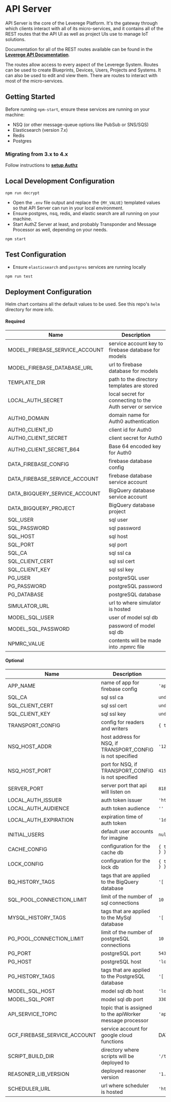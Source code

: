 # API Server

API Server is the core of the Leverege Platform. It's the gateway through which clients interact with all of its micro-services, and it contains all of the REST routes that the API UI as well as project UIs use to manage IoT solutions.

Documentation for all of the REST routes available can be found in the **[Leverege API Documentation](http://docs.leverege.com/imagine-api.html)**. 

The routes allow access to every aspect of the Leverege System. Routes can be used to create Blueprints, Devices, Users, Projects and Systems. It can also be used to edit and view them. There are routes to interact with most of the micro-services. 

## Getting Started

Before running `npm-start`, ensure these services are running on your machine:
- NSQ (or other message-queue options like PubSub or SNS/SQS)
- Elasticsearch (version 7.x)
- Redis 
- Postgres 

### Migrating from 3.x to 4.x

Follow instructions to **[setup Authz](https://leverege.atlassian.net/wiki/spaces/PLAT/pages/831913986/Update+to+Authz+Server)**

## Local Development Configuration 

```
npm run decrypt
```
- Open the `.env` file output and replace the `{MY_VALUE}` templated values so that API Server can run in your local environment.
- Ensure postgres, nsq, redis, and elastic search are all running on your machine. 
- Start AuthZ Server at least, and probably Transponder and Message Processor as well, depending on your needs.
```
npm start
```

## Test Configuration

- Ensure `elasticsearch` and `postgres` services are running locally
```
npm run test
```

## Deployment Configuration

Helm chart contains all the default values to be used. See this repo's `helm` directory for more info.

#### Required

| Name | Description |
| ---- | ----------- |
| MODEL_FIREBASE_SERVICE_ACCOUNT | service account key to firebase database for models |
| MODEL_FIREBASE_DATABASE_URL | url to firebase database for models |
| TEMPLATE_DIR | path to the directory templates are stored |
| LOCAL_AUTH_SECRET | local secret for connecting to the Auth server or service |
| AUTH0_DOMAIN | domain name for Auth0 authentication |
| AUTH0_CLIENT_ID | client id for Auth0 |
| AUTH0_CLIENT_SECRET | client secret for Auth0 |
| AUTH0_CLIENT_SECRET_B64 | Base 64 encoded key for Auth0 |
| DATA_FIREBASE_CONFIG | firebase database config |
| DATA_FIREBASE_SERVICE_ACCOUNT | firebase database service account |
| DATA_BIGQUERY_SERVICE_ACCOUNT | BigQuery database service account |
| DATA_BIGQUERY_PROJECT | BigQuery database project | 
| SQL_USER | sql user |
| SQL_PASSWORD | sql password |
| SQL_HOST | sql host |
| SQL_PORT | sql port |
| SQL_CA | sql ssl ca |
| SQL_CLIENT_CERT | sql ssl cert |
| SQL_CLIENT_KEY | sql ssl key |
| PG_USER | postgreSQL user | 
| PG_PASSWORD | postgreSQL password | 
| PG_DATABASE | postgreSQL database | 
| SIMULATOR_URL | url to where simulator is hosted |
| MODEL_SQL_USER | user of model sql db | 
| MODEL_SQL_PASSWORD | password of model sql db | 
| NPMRC_VALUE | contents will be made into .npmrc file | 

#### Optional 

| Name | Description | Default | 
| ---- | ----------- | ------- |
| APP_NAME | name of app for firebase config | `'api-server'` |
| SQL_CA | sql ssl ca | `undefined` |
| SQL_CLIENT_CERT | sql ssl cert | `undefined` |
| SQL_CLIENT_KEY | sql ssl key | `undefined` |
| TRANSPORT_CONFIG | config for readers and writers | `{ type, host, port }` |
| NSQ_HOST_ADDR | host address for NSQ, if TRANSPORT_CONFIG is not specified | `'127.0.0.1'` |
| NSQ_HOST_PORT | port for NSQ, if TRANSPORT_CONFIG is not specified | `4150` |
| SERVER_PORT | server port that api will listen on | `8181` |
| LOCAL_AUTH_ISSUER | auth token issuer | `'https://imagine.leverege.com'` |
| LOCAL_AUTH_AUDIENCE | auth token audience | `''` |
| LOCAL_AUTH_EXPIRATION | expiration time of auth token | `'1d'` |
| INITIAL_USERS | default user accounts for imagine | `null` |
| CACHE_CONFIG | configuration for the cache db | `{ type, connection : { host, port } }` |
| LOCK_CONFIG | configuration for the lock db | `{ type, connection : { host, port } }` |
| BQ_HISTORY_TAGS | tags that are applied to the BigQuery database | `'[ 'long' ]'` |
| SQL_POOL_CONNECTION_LIMIT | limit of the number of sql connections | `10` |
| MYSQL_HISTORY_TAGS | tags that are applied to the MySql database | `'[ 'short' ]'` |
| PG_POOL_CONNECTION_LIMIT | limit of the number of postgreSQL connections | `10` |
| PG_PORT | postgreSQL port | `5432` |
| PG_HOST | postgreSQL host | `'localhost'` |
| PG_HISTORY_TAGS | tags that are applied to the PostgreSQL database | `'[ 'tdb' ]'` |
| MODEL_SQL_HOST | model sql db host | `'localhost'` |
| MODEL_SQL_PORT | model sql db port | `3306` |
| API_SERVICE_TOPIC | topic that is assigned to the apiWorker message processor | `'api-service-topic'` |
| GCF_FIREBASE_SERVICE_ACCOUNT | service account for google cloud functions | DATA_FIREBASE_SERVICE_ACCOUNT |
| SCRIPT_BUILD_DIR | directory where scripts will be deployed to | `'/tmp'` |
| REASONER_LIB_VERSION | deployed reasoner version | `'1.0.7'` |
| SCHEDULER_URL | url where scheduler is hosted | `'http://localhost:9937'` |

